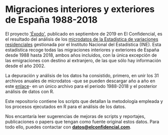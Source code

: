 # Migraciones interiores y exteriores de España 1988-2018

El proyecto <a href="https://www.elconfidencial.com/economia/2019-09-27/exodo-urbano-espana-migraciones-provincias_2240119/">'Éxodo'</a>, publicado en septiembre de 2019 en El Confidencial, es el resultado del análisis de los <a href="http://www.ine.es/dyngs/INEbase/es/operacion.htm?c=Estadistica_C&cid=1254736177013&menu=resultados&secc=1254736195469&idp=1254734710990">microdatos de la Estadística de variaciones residenciales</a> gestionada por el Instituto Nacional del Estadística (INE). Esta estadística recoge todas las migraciones interiores y exteriores de España desde 1988 hasta 2018, ambos años incluidos, con la única excepción de las emigraciones con destino al extranjero, de las que sólo hay información desde el año 2002.

La depuración y análisis de los datos ha consistido, primero, en unir los 31 archivos anuales de microdatos -que se pueden descargar año a año en este <a href="http://www.ine.es/dyngs/INEbase/es/operacion.htm?c=Estadistica_C&cid=1254736177013&menu=resultados&secc=1254736195469&idp=1254734710990">enlace</a>- en un único archivo para el periodo 1988-2018 y el posterior análisis de datos con R.

Este repositorio contiene los scripts que detallan la metodología empleada y los procesos ejecutados en R para el análisis de los datos.

Nos encantaría leer sugerencias de mejoras de scripts y reportajes, publicaciones o papers que tengan como fuente original estos datos. Para todo ello, puedes contactar con <strong>datos@elconfidencial.com</strong>.
